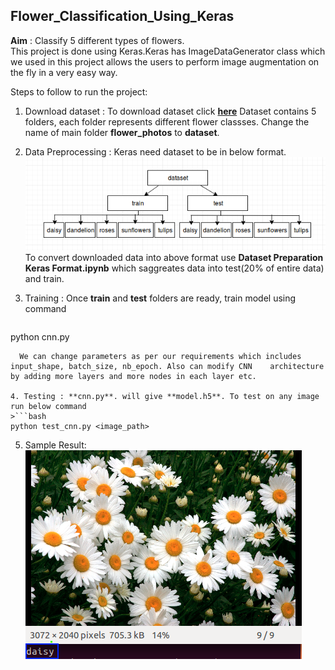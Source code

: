 ## Flower_Classification_Using_Keras
**Aim** : Classify 5 different types of flowers.<br>
This project is done using Keras.Keras has ImageDataGenerator class which we used in this project allows the users to perform image augmentation on the fly in a very easy way. 

Steps to follow to run the project:<br>
1. Download dataset : To download dataset click **[here](http://download.tensorflow.org/example_images/flower_photos.tgz)** 
Dataset contains 5 folders, each folder represents different flower classses. Change the name of main folder **flower_photos** to
**dataset**.

2. Data Preprocessing : Keras need dataset to be in below format.<br>
 ![Dataset Fromat](save.png)<br>
To convert downloaded data into above format use **Dataset Preparation Keras Format.ipynb** which saggreates data into test(20% of entire data) and train.<br>

3. Training : Once **train** and **test** folders are ready, train model using command
>```bash
python cnn.py 
```
  We can change parameters as per our requirements which includes input_shape, batch_size, nb_epoch. Also can modify CNN    architecture by adding more layers and more nodes in each layer etc.

4. Testing : **cnn.py**. will give **model.h5**. To test on any image run below command
>```bash 
python test_cnn.py <image_path>
```
5. Sample Result:<br>
![Result](result.png)<br>



